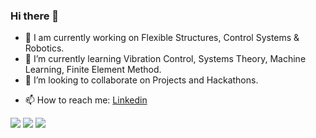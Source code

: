### Hi there 👋

<!-- **S-SARTHAK1999/S-SARTHAK1999** is a ✨ _special_ ✨ repository because its `README.md` (this file) appears on your GitHub profile.

Here are some ideas to get you started: -->

- 🔭 I am currently working on Flexible Structures, Control Systems & Robotics.
- 🌱 I’m currently learning Vibration Control, Systems Theory, Machine Learning, Finite Element Method.
- 👯 I’m looking to collaborate on Projects and Hackathons.
<!-- - 🤔 I’m looking for help with ... -->
<!-- - 💬 Ask me about  -->
- 📫 How to reach me: [Linkedin](https://www.linkedin.com/in/sarthak-sahoo-mechanical/)
<!-- - 😄 Pronouns: ... -->
<!-- - ⚡ Fun fact: I Like  --> 

<img src="https://github-readme-stats.vercel.app/api?username=S-SARTHAK1999&hide_border=true&count_private=true&show_icons=true&theme=radical" align="centre">
<img src ="https://github-readme-stats.vercel.app/api/top-langs?username=S-SARTHAK1999&show_icons=true&locale=en&layout=compact&hide_border=true&theme=radical" align ="centre">
<img src ="https://github-readme-streak-stats.herokuapp.com/?user=S-SARTHAK1999&theme=black-ice&hide_border=true&stroke=0000&background=0D1117&ring=e05397&fire=e05397&currStreakLabel=e05397">
<!-- <img src="https://activity-graph.herokuapp.com/graph?username=sachin7695&bg_color=0D1117&color=e05397&line=e05397&point=FFFFFF&hide_border=true&"> -->
